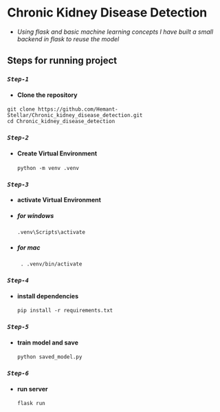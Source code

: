 # Chronic Kidney Disease Detection
 -  *Using flask and basic machine learning concepts I have built a small backend in flask to reuse the model*

## Steps for running project
 ###  *`Step-1`*
 - #### Clone the repository
  ```
  git clone https://github.com/Hemant-Stellar/Chronic_kidney_disease_detection.git
  cd Chronic_kidney_disease_detection
  ```
### *`Step-2`*
- #### Create Virtual Environment
  ```
  python -m venv .venv
  ```
### *`Step-3`*
- #### activate Virtual Environment
- ##### for windows
  ```
  .venv\Scripts\activate
  ```
- ##### for mac
   ```
    . .venv/bin/activate
   ```
 ### *`Step-4`*
 - #### install dependencies
   ```
   pip install -r requirements.txt
   ```
### *`Step-5`*
- #### train model and save
  ```
  python saved_model.py
  ```
### *`Step-6`*
- #### run server
  ```
  flask run
  ```
  

